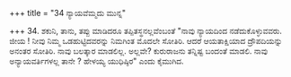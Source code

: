 +++
title = "34 ನ್ಯಾಯವೆಮ್ಮದು ಮುನ್ನ"

+++
34. ಶಕುನಿ, ತಾನು, ತಪ್ಪು ಮಾಡಿದರೂ ತಪ್ಪಿತಸ್ಥನಲ್ಲವೆಂಬಂತೆ "ನಾವು ನ್ಯಾಯದಿಂದ ನಡೆದುಕೊಳ್ಳುವವರು. ಜೀಯ ! ನೀವು ನಿಮ್ಮ ಒಡಹುಟ್ಟಿದವರನ್ನು ನಿಮಗಿಂತ ಮೊದಲೇ ಸೋತಿರಿ. ಆದರೆ ಆಯತಾಕ್ಷಿಯಾದ ದ್ರೌಪದಿಯನ್ನು ಅನಂತರ ಸೋತಿರಿ. ನಾವು ಬಲತ್ಕಾರ ಮಾಡಲಿಲ್ಲ. ಅಲ್ಲವೇ? ಕುರುರಾಜನು ತನ್ನಿಷ್ಟ ಬಂದಂತೆ ಮಾಡಲಿ. ನಾವು ಅನ್ಯಾಯವರ್ತಿಗಳಲ್ಲ ತಾನೇ ? ಹೇಳಯ್ಯ ಯುಧಿಷ್ಠಿರ" ಎಂದು ಕೈಮುಗಿದ.